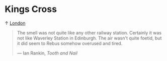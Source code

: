 # Kings Cross

↑ [London](/travels/england/london)

> The smell was not quite like any other railway station. Certainly it was not like Waverley Station in Edinburgh. The air wasn't quite foetid, but it did seem to Rebus somehow overused and tired.
> 
> — Ian Rankin, *Tooth and Nail*
